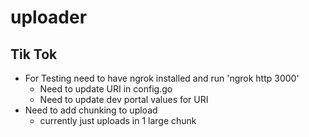 # uploader

## Tik Tok
- For Testing need to have ngrok installed and run 'ngrok http 3000'
    - Need to update URI in config.go
    - Need to update dev portal values for URI
- Need to add chunking to upload
    - currently just uploads in 1 large chunk
